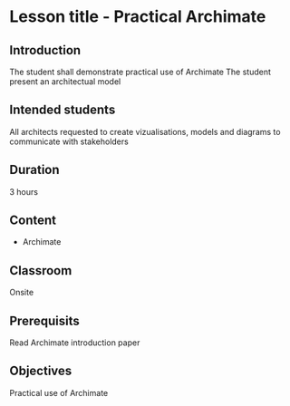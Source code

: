 # Lesson title - Practical Archimate

## Introduction  
The student shall demonstrate practical use of Archimate
The student present an architectual model

## Intended students
All architects requested to create vizualisations, models and diagrams to communicate with stakeholders

## Duration
3 hours

## Content  
- Archimate


## Classroom
Onsite

## Prerequisits  
Read Archimate introduction paper

## Objectives
Practical use of Archimate  
